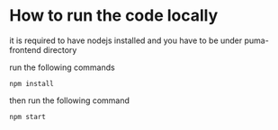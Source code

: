 # How to run the code locally

it is required to have nodejs installed and you have to be under puma-frontend directory

run the following commands

`npm install`

then run the following command

`npm start`
